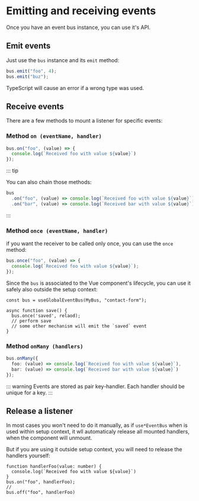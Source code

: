 # Emitting and receiving events
 Once you have an event bus instance, you can use it's API.

## Emit events
Just use the `bus` instance and its `emit` method:
```ts
bus.emit("foo", 4);
bus.emit("buz");
```
TypeScript will cause an error if a wrong type was used.

## Receive events
There are a few methods to mount a listener for specific events:

### Method `on (eventName, handler)`
```ts
bus.on("foo", (value) => {
  console.log(`Received foo with value ${value}`)
});
```
::: tip

You can also chain those methods:
```ts
bus
  .on("foo", (value) => console.log(`Received foo with value ${value}`))
  .on("bar", (value) => console.log(`Received bar with value ${value}`));
```
::: 

### Method `once (eventName, handler)`
if you want the receiver to be called only once, you can use the `once` method:
```ts
bus.once("foo", (value) => {
  console.log(`Received foo with value ${value}`);
});
```
Since the `bus` is associated to the Vue component's lifecycle, you can use it safely also outside the setup context:

```ts{4}
const bus = useGlobalEventBus(MyBus, "contact-form");

async function save() {
  bus.once('saved', relaod);
  // perform save
  // some other mechanism will emit the `saved` event
}
```

### Method `onMany (handlers)`
```ts
bus.onMany({
  foo: (value) => console.log(`Received foo with value ${value}`),
  bar: (value) => console.log(`Received bar with value ${value}`)
});
```


::: warning
Events are stored as pair key-handler. Each handler should be unique for a key.
:::

## Release a listener
In most cases you won't need to do it manually, as if `use*EventBus` when is used within setup context, it wll automaticaly release all mounted handlers, when the component will unmount.

But if you are using it outside setup context, you will need to release the handlers yourself:
```ts{6}
function handlerFoo(value: number) {
  console.log(`Received foo with value ${value}`)
}
bus.on("foo", handlerFoo);
//
bus.off("foo", handlerFoo)
```

